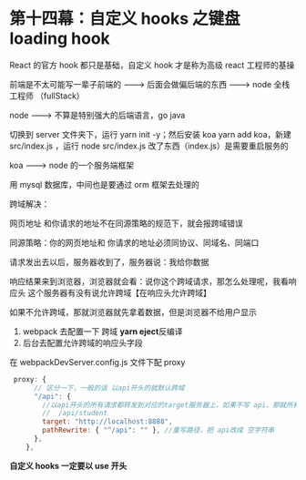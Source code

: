# 第十四幕：自定义 hooks 之键盘 loading hook

React 的官方 hook 都只是基础，自定义 hook 才是称为高级 react 工程师的基操

前端是不太可能写一辈子前端的 ---> 后面会做偏后端的东西 ---> node 全栈工程师 （fullStack）

node ---> 不算是特别强大的后端语言，go java

切换到 server 文件夹下，运行 yarn init -y；然后安装 koa yarn add koa，新建 src/index.js ，运行 node src/index.js
改了东西（index.js）是需要重启服务的

koa ---> node 的一个服务端框架

用 mysql 数据库，中间也是要通过 orm 框架去处理的

跨域解决：

网页地址 和你请求的地址不在同源策略的规范下，就会报跨域错误

同源策略：你的网页地址和 你请求的地址必须同协议、同域名、同端口

请求发出去以后，服务器收到了，服务器说：我给你数据

响应结果来到浏览器，浏览器就会看：说你这个跨域请求，那怎么处理呢，我看响应头 这个服务器有没有说允许跨域【在响应头允许跨域】

如果不允许跨域，那就浏览器就先拿着数据，但是浏览器不给用户显示

1. webpack 去配置一下 跨域 **yarn eject**反编译
2. 后台去配置允许跨域的响应头字段

在 webpackDevServer.config.js 文件下配 proxy

```js
 proxy: {
      // 区分一下，一般的话 以api开头的就默认跨域
      "/api": {
        //以api开头的所有请求都转发到对应的target服务器上，如果不写 api，那就所有的请求都会转发
        //  /api/student
        target: "http://localhost:8888",
        pathRewrite: { "^/api": "" }, //重写路径，把 api改成 空字符串
      },
    },
```

**自定义 hooks 一定要以 use 开头**

